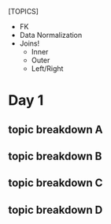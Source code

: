 [TOPICS]
- FK
- Data Normalization
- Joins!
    - Inner
    - Outer
    - Left/Right


# Day 1

## topic breakdown A
## topic breakdown B
## topic breakdown C
## topic breakdown D


    